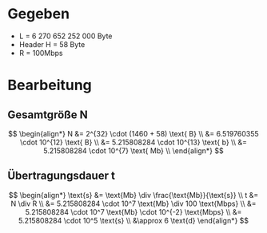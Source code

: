 # Gegeben

- L = 6 270 652 252 000 Byte
- Header H = 58 Byte
- R = 100Mbps

# Bearbeitung

## Gesamtgröße N

$$
\begin{align*}
	N &= 2^{32} \cdot (1460 + 58) \text{ B} \\
	&= 6.519760355 \cdot 10^{12} \text{ B} \\
	&= 5.215808284 \cdot 10^{13} \text{ b} \\
	&= 5.215808284 \cdot 10^{7} \text{ Mb} \\
\end{align*}
$$

##  Übertragungsdauer t

$$
\begin{align*}
	\text{s} &= \text{Mb} \div \frac{\text{Mb}}{\text{s}} \\
	t &= N \div R \\
	&= 5.215808284 \cdot 10^7 \text{Mb} \div 100 \text{Mbps} \\
	&= 5.215808284 \cdot 10^7 \text{Mb} \cdot 10^{-2} \text{Mbps} \\
	&= 5.215808284 \cdot 10^5 \text{s} \\
	&\approx 6 \text{d}
\end{align*}
$$
